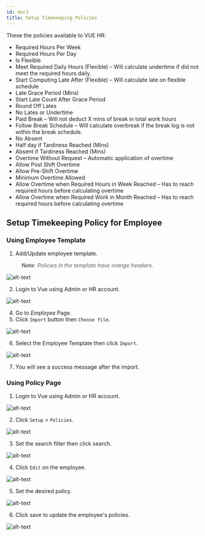 ```yaml
---
id: doc3
title: Setup Timekeeping Policies
---
```


These the policies available to VUE HR:

* Required Hours Per Week 
* Required Hours Per Day 
* Is Flexible 
* Meet Required Daily Hours (Flexible) – Will calculate undertime if did not meet the required hours daily.
* Start Computing Late After (Flexible) – Will calculate late on flexible schedule
* Late Grace Period (Mins) 
* Start Late Count After Grace Period 
* Round Off Lates 
* No Lates or Undertime 
* Paid Break – Will not deduct X mins of break in total work hours
* Follow Break Schedule – Will calculate overbreak if the break log is not within the break schedule.
* No Absent
* Half day if Tardiness Reached (Mins) 
* Absent if Tardiness Reached (Mins)
* Overtime Without Request – Automatic application of overtime
* Allow Post Shift Overtime
* Allow Pre-Shift Overtime
* Minimum Overtime Allowed 
* Allow Overtime when Required Hours in Week Reached – Has to reach required hours before calculating overtime
* Allow Overtime when Required Work in Month Reached – Has to reach required hours before calculating overtime

## Setup Timekeeping Policy for Employee

### Using Employee Template

1. Add/Update employee template.

> **Note**: _Policies in the template have orange headers_.

![alt-text](assets/Picture5.png)

2. Login to Vue using Admin or HR account. 

![alt-text](assets/Picture2.png)

4. Go to _Employee_ Page.
5. Click `Import` button then `Choose file`.

![alt-text](assets/Picture3.png)

6.  Select the Employee Template then click `Import`.

![alt-text](assets/Picture4.png)

7.  You will see a success message after the import.

### Using Policy Page

1. Login to Vue using Admin or HR account. 

![alt-text](assets/Picture2.png)

2. Click `Setup` > `Policies`.

![alt-text](assets/Picture6.png)


3. Set the search filter then click search.

![alt-text](assets/Picture7.png)

4. Click `Edit` on the employee.

![alt-text](assets/Picture8.png)

5. Set the desired policy. 

![alt-text](assets/Picture9.png)

6. Click save to update the employee's policies.

![alt-text](assets/Picture10.png)
